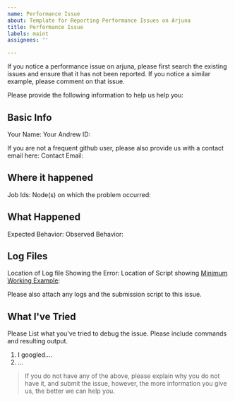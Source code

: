 ```yaml
---
name: Performance Issue
about: Template for Reporting Performance Issues on Arjuna
title: Performance Issue
labels: maint
assignees: ''

---
```

If you notice a performance issue on arjuna, please first search the existing issues and ensure that it has not been reported. If you notice a similar example, please comment on that issue. 

Please provide the following information to help us help you:

## Basic Info
Your Name: 
Your Andrew ID:

If you are not a frequent github user, please also provide us with a contact email here:
Contact Email:

## Where it happened
Job Ids:
Node(s) on which the problem occurred:

## What Happened
Expected Behavior:
Observed Behavior:

## Log Files
Location of Log file Showing the Error:
Location of Script showing [Minimum Working Example]:

Please also attach any logs and the submission script to this issue.

[Minimum Working Example]: https://en.wikipedia.org/wiki/Minimal_working_example 

## What I've Tried

Please List what you've tried to debug the issue. Please include commands and resulting output.

1) I googled....
2) ...

> If you do not have any of the above, please explain why you do not have it, and submit the issue, however, the more information you give us, the better we can help you.
